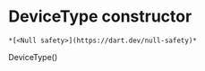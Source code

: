 


# DeviceType constructor




    *[<Null safety>](https://dart.dev/null-safety)*



DeviceType()












